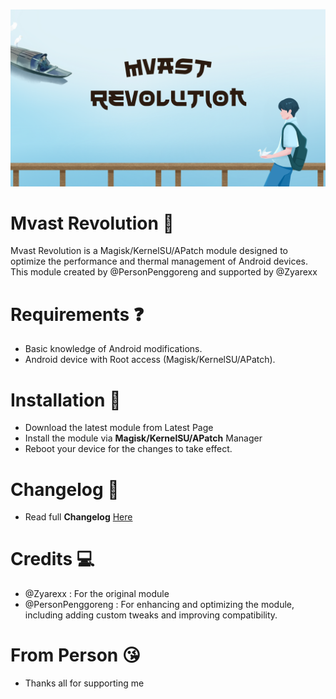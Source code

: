 ![alt text](https://github.com/PersonPemula/Mvast-Revolution/blob/main/img/banner.png?raw=true?raw=true)
# Mvast Revolution 🥶
Mvast Revolution is a Magisk/KernelSU/APatch module designed to optimize the performance and thermal management of Android devices. This module created by @PersonPenggoreng and supported by @Zyarexx 
# Requirements ❓
- Basic knowledge of Android modifications.
- Android device with Root access (Magisk/KernelSU/APatch).
# Installation 🥱
- Download the latest module from Latest Page
- Install the module via **Magisk/KernelSU/APatch** Manager
- Reboot your device for the changes to take effect.
# Changelog 🤔
- Read full **Changelog** [Here](https://github.com/PersonPemula/Mvast-Revolution/commit/f3f9a52105bbdaf9976c9f48dae1643036b51f96)
# Credits 💻
- @Zyarexx          : For the original module
- @PersonPenggoreng : For enhancing and optimizing the module, including adding custom tweaks and improving compatibility.
# From Person 😘
- Thanks all for supporting me
